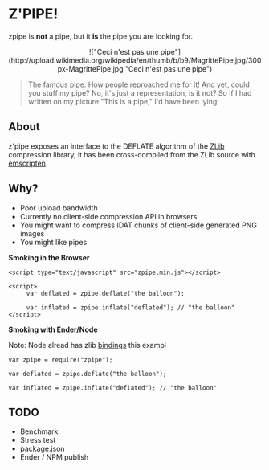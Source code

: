 # Z'PIPE!

zpipe is **not** a pipe, but it **is** the pipe you are looking for.

<center>
!["Ceci n'est pas une pipe"](http://upload.wikimedia.org/wikipedia/en/thumb/b/b9/MagrittePipe.jpg/300px-MagrittePipe.jpg "Ceci n'est pas une pipe")
</center>

>The famous pipe. How people reproached me for it! And yet, could you stuff my pipe? No, it's just a representation, is it not? So if I had written on my picture "This is a pipe," I'd have been lying!

## About

z'pipe exposes an interface to the DEFLATE algorithm of the [ZLib](http://zlib.net/) compression library, it has been cross-compiled from the ZLib source with [emscripten](https://github.com/kripken/emscripten).

## Why?

* Poor upload bandwidth
* Currently no client-side compression API in browsers
* You might want to compress IDAT chunks of client-side generated PNG images
* You might like pipes

**Smoking in the Browser**

    <script type="text/javascript" src="zpipe.min.js"></script>

    <script>
         var deflated = zpipe.deflate("the balloon");

         var inflated = zpipe.inflate("deflated"); // "the balloon"
    </script>

**Smoking with Ender/Node**

Note: Node alread has zlib [bindings](http://nodejs.org/docs/v0.6.0/api/zlib.html) this exampl

    var zpipe = require("zpipe");
    
    var deflated = zpipe.deflate("the balloon");

    var inflated = zpipe.inflate("deflated"); // "the balloon"

## TODO

* Benchmark
* Stress test
* package.json
* Ender / NPM publish
